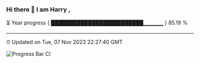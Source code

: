 ### Hi there 👋 I am Harry , 

⏳ Year progress { █████████████████████████▁▁▁▁▁ } 85.19 %

---

⏰ Updated on Tue, 07 Nov 2023 22:27:40 GMT

![Progress Bar CI](https://github.com/duykhang68/duykhang68/workflows/Progress%20Bar%20CI/badge.svg)
